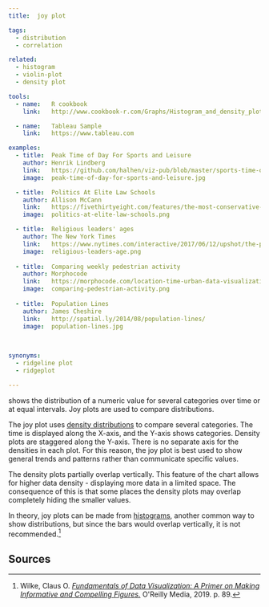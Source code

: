 ```yaml
---
title:  joy plot

tags:
  - distribution
  - correlation

related:
  - histogram
  - violin-plot
  - density plot

tools:
  - name:   R cookbook
    link:   http://www.cookbook-r.com/Graphs/Histogram_and_density_plot/

  - name:   Tableau Sample
    link:   https://www.tableau.com

examples:
  - title:  Peak Time of Day For Sports and Leisure
    author: Henrik Lindberg
    link:   https://github.com/halhen/viz-pub/blob/master/sports-time-of-day/out.png
    image:  peak-time-of-day-for-sports-and-leisure.jpg

  - title:  Politics At Elite Law Schools
    author: Allison McCann
    link:   https://fivethirtyeight.com/features/the-most-conservative-and-most-liberal-elite-law-schools/
    image:  politics-at-elite-law-schools.png

  - title:  Religious leaders' ages
    author: The New York Times
    link:   https://www.nytimes.com/interactive/2017/06/12/upshot/the-politics-of-americas-religious-leaders.html?mtrref=luisdva.github.io
    image:  religious-leaders-age.png
  
  - title:  Comparing weekly pedestrian activity
    author: Morphocode
    link:   https://morphocode.com/location-time-urban-data-visualization/?utm_source=mailpoet&utm_medium=email&utm_campaign=visualizing+time
    image:  comparing-pedestrian-activity.png
 
  - title:  Population Lines
    author: James Cheshire
    link:   http://spatial.ly/2014/08/population-lines/
    image:  population-lines.jpg
  
  

synonyms:
  - ridgeline plot
  - ridgeplot

---
```

shows the distribution of a numeric value for several categories over time or at equal intervals. Joy plots are used to compare distributions. 

<!--more-->
The joy plot uses [density distributions](/density-plot) to compare several categories. The time is displayed along the X-axis, and the Y-axis shows categories. Density plots are staggered along the Y-axis. There is no separate axis for the densities in each plot. For this reason, the joy plot is best used to show general trends and patterns rather than communicate specific values. 

The density plots partially overlap vertically. This feature of the chart allows for higher data density - displaying more data in a limited space. The consequence of this is that some places the density plots may overlap completely hiding the smaller values.

In theory, joy plots can be made from [histograms](/histogram), another common way to show distributions, but since the bars would overlap vertically, it is not recommended.[^wilke]

## Sources
[^wilke]: Wilke, Claus O. [*Fundamentals of Data Visualization: A Primer on Making Informative and Compelling Figures.*](https://books.google.com/books?id=WmmNDwAAQBAJ) O'Reilly Media, 2019. p. 89.
